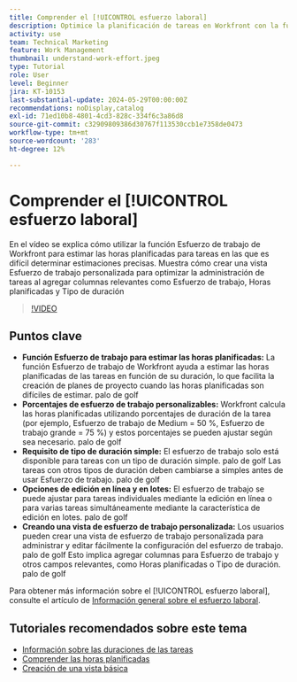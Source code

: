```yaml
---
title: Comprender el [!UICONTROL esfuerzo laboral]
description: Optimice la planificación de tareas en Workfront con la función Esfuerzo de trabajo, lo que permite realizar estimaciones planificadas de horas, ediciones en línea y masivas y vistas personalizadas para una administración eficiente del proyecto.
activity: use
team: Technical Marketing
feature: Work Management
thumbnail: understand-work-effort.jpeg
type: Tutorial
role: User
level: Beginner
jira: KT-10153
last-substantial-update: 2024-05-29T00:00:00Z
recommendations: noDisplay,catalog
exl-id: 71ed10b8-4801-4cd3-828c-334f6c3a86d8
source-git-commit: c32909809386d30767f113530ccb1e7358de0473
workflow-type: tm+mt
source-wordcount: '283'
ht-degree: 12%

---
```


# Comprender el [!UICONTROL esfuerzo laboral]

En el vídeo se explica cómo utilizar la función Esfuerzo de trabajo de Workfront para estimar las horas planificadas para tareas en las que es difícil determinar estimaciones precisas.
Muestra cómo crear una vista Esfuerzo de trabajo personalizada para optimizar la administración de tareas al agregar columnas relevantes como Esfuerzo de trabajo, Horas planificadas y Tipo de duración

>[!VIDEO](https://video.tv.adobe.com/v/3447402/?quality=12&learn=on&enablevpops&captions=spa)

## Puntos clave

* **Función Esfuerzo de trabajo para estimar las horas planificadas:** La función Esfuerzo de trabajo de Workfront ayuda a estimar las horas planificadas de las tareas en función de su duración, lo que facilita la creación de planes de proyecto cuando las horas planificadas son difíciles de estimar. palo de golf
* **Porcentajes de esfuerzo de trabajo personalizables:** Workfront calcula las horas planificadas utilizando porcentajes de duración de la tarea (por ejemplo, Esfuerzo de trabajo de Medium = 50 %, Esfuerzo de trabajo grande = 75 %) y estos porcentajes se pueden ajustar según sea necesario. palo de golf
* **Requisito de tipo de duración simple:** El esfuerzo de trabajo solo está disponible para tareas con un tipo de duración simple. palo de golf Las tareas con otros tipos de duración deben cambiarse a simples antes de usar Esfuerzo de trabajo. palo de golf
* **Opciones de edición en línea y en lotes:** El esfuerzo de trabajo se puede ajustar para tareas individuales mediante la edición en línea o para varias tareas simultáneamente mediante la característica de edición en lotes. palo de golf
* **Creando una vista de esfuerzo de trabajo personalizada:** Los usuarios pueden crear una vista de esfuerzo de trabajo personalizada para administrar y editar fácilmente la configuración del esfuerzo de trabajo. palo de golf Esto implica agregar columnas para Esfuerzo de trabajo y otros campos relevantes, como Horas planificadas o Tipo de duración. palo de golf


Para obtener más información sobre el [!UICONTROL esfuerzo laboral], consulte el artículo de [Información general sobre el esfuerzo laboral](https://experienceleague.adobe.com/docs/workfront/using/manage-work/tasks/task-information/work-effort.html?lang=es).


## Tutoriales recomendados sobre este tema

* [Información sobre las duraciones de las tareas](/help/manage-work/tasks/understand-task-durations.md)
* [Comprender las horas planificadas](/help/manage-work/tasks/understand-planned-hours.md)
* [Creación de una vista básica](/help/reporting/basic-reporting/create-a-basic-view.md)
